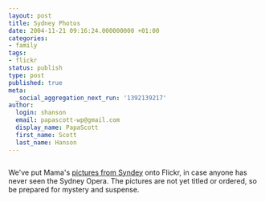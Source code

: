 ```yaml
---
layout: post
title: Sydney Photos
date: 2004-11-21 09:16:24.000000000 +01:00
categories:
- family
tags:
- flickr
status: publish
type: post
published: true
meta:
  _social_aggregation_next_run: '1392139217'
author:
  login: shanson
  email: papascott-wp@gmail.com
  display_name: PapaScott
  first_name: Scott
  last_name: Hanson
---
```

<p><a href="http://www.flickr.com/photos/papascott/sets/40822/" title="photo sharing"><img src="https://www.flickr.com/photos/1606590_275f49bc07_m.jpg" alt="" border="0" /></a></p>
<p>We've put Mama's <a href="http://www.flickr.com/photos/papascott/sets/40822/">pictures from Syndey</a> onto Flickr, in case anyone has never seen the Sydney Opera. The pictures are not yet titled or ordered, so be prepared for mystery and suspense.</p>
